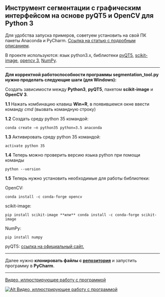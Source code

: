 ## Инструмент сегментации с графическим интерфейсом на основе pyQT5 и OpenCV для Python 3

Для удобства запуска примеров, советуем установить на свой ПК пакеты Anaconda и PyCharm.
[Ссылка на статью с подробным описанием](https://devpractice.ru/python-lesson-1-install/).

В проекте используются: язык python3.х, библиотеки [pyQT5](https://pythonworld.ru/gui/pyqt5-firstprograms.html), [scikit-image](http://scikit-image.org), [opencv 3](https://opencv.org/opencv-3-0.html), [NumPy](https://pypi.org/project/numpy/).

--------------------------------------

**Для корректной работоспособности программы segmentation_tool.py нужно проделать следующие шаги (для Windows):**

Создать зависимости между **Python3**, **pyQT5**, пакетом **scikit-image** и **OpenCV 3**.

**1.1** Нажать комбинацию клавиш **Win+R**, в появившемся окне ввести команду _cmd_ (вызвать командную строку)

**1.2** Создать среду python 35 командой:  

	conda create –n python35 python=3.5 anaconda
    
**1.3** Активировать среду python 35 командой:

	activate python 35

**1.4** Теперь можно проверить версию языка python при помощи команды 

	python --version

**1.5** Теперь нужно установить необходимые для работы библиотеки:

OpenCV:

	conda install -c conda-forge opencv

scikit-image:

	pip install scikit-image **или** conda install -c conda-forge scikit-image

NumPy:

	pip install numpy

pyQT5: [ссылка на официальный сайт.](https://riverbankcomputing.com/software/pyqt/download5)

------------------------------------------------------------------------

Далее нужно **клонировать файлы с [репозитория](https://github.com/yuddim/multi_class_segmentation_tool)** и запустить программу в **PyCharm**. 

----------------------------------
[Видео, иллюстрирующее работу с программой](https://www.youtube.com/watch?v=bjM5I21gQFw)

[![Alt Видео, иллюстрирующее работу с программой](https://i9.ytimg.com/vi/bjM5I21gQFw/mq3.jpg?sqp=CNjB4toF&rs=AOn4CLAl9VX6nNk0mjbAnuoHcSOHTqQbFw)](https://www.youtube.com/watch?v=bjM5I21gQFw)